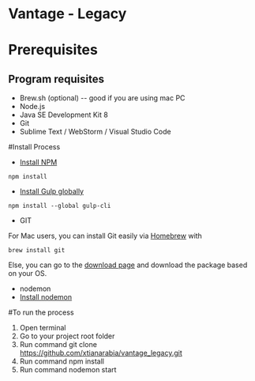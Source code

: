 # Vantage - Legacy

# Prerequisites
## Program requisites

- Brew.sh (optional) -- good if you are using mac PC
- Node.js
- Java SE Development Kit 8
- Git
- Sublime Text / WebStorm / Visual Studio Code 

#Install Process

- [Install NPM](https://docs.npmjs.com/cli/install)

``` 
npm install
```

- [Install Gulp globally](https://github.com/gulpjs/gulp/blob/master/docs/getting-started.md)

```
npm install --global gulp-cli
```

- GIT 

For Mac users, you can install Git easily via [Homebrew](http://brew.sh) with 
```
brew install git
```
Else, you can go to the [download page](https://git-scm.com/downloads) and download the package based on your OS.

- nodemon
- [Install nodemon](https://www.npmjs.com/package/nodemon/tutorial)

#To run the process

1. Open terminal
2. Go to your project root folder
3. Run command git clone https://github.com/xtianarabia/vantage_legacy.git
4. Run command npm install
5. Run command nodemon start



